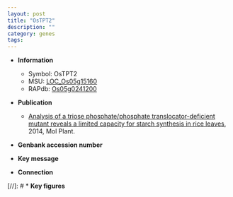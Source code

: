 ```yaml
---
layout: post
title: "OsTPT2"
description: ""
category: genes
tags: 
---
```


* **Information**  
    + Symbol: OsTPT2  
    + MSU: [LOC_Os05g15160](http://rice.plantbiology.msu.edu/cgi-bin/ORF_infopage.cgi?orf=LOC_Os05g15160)  
    + RAPdb: [Os05g0241200](http://rapdb.dna.affrc.go.jp/viewer/gbrowse_details/irgsp1?name=Os05g0241200)  

* **Publication**  
    + [Analysis of a triose phosphate/phosphate translocator-deficient mutant reveals a limited capacity for starch synthesis in rice leaves](http://www.ncbi.nlm.nih.gov/pubmed?term=Analysis+of+a+triose+phosphate/phosphate+translocator-deficient+mutant+reveals+a+limited+capacity+for+starch+synthesis+in+rice+leaves%5BTitle%5D), 2014, Mol Plant.

* **Genbank accession number**  

* **Key message**  

* **Connection**  

[//]: # * **Key figures**  


